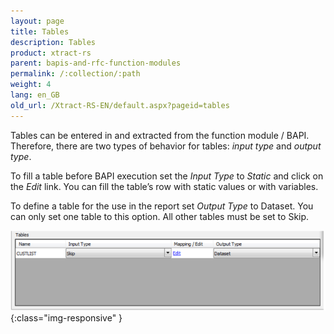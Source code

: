 ```yaml
---
layout: page
title: Tables
description: Tables
product: xtract-rs
parent: bapis-and-rfc-function-modules
permalink: /:collection/:path
weight: 4
lang: en_GB
old_url: /Xtract-RS-EN/default.aspx?pageid=tables
---
```


Tables can be entered in and extracted from the function module / BAPI. Therefore, there are two types of behavior for tables: *input type* and *output type*.

To fill a table before BAPI execution set the *Input Type* to *Static* and click on the *Edit* link. You can fill the table’s row with static values or with variables.

To define a table for the use in the report set *Output Type* to Dataset. You can only set one table to this option. All other tables must be set to Skip.

![BAPI-Table](/img/content/BAPI-Table.png){:class="img-responsive" }
